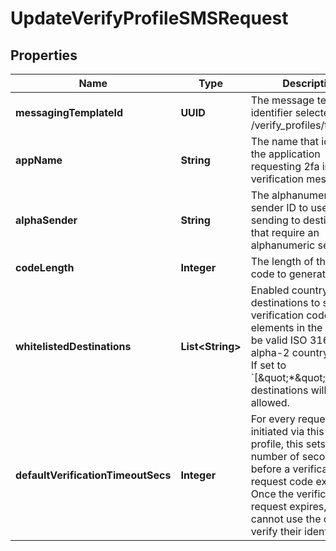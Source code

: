 

# UpdateVerifyProfileSMSRequest


## Properties

| Name | Type | Description | Notes |
|------------ | ------------- | ------------- | -------------|
|**messagingTemplateId** | **UUID** | The message template identifier selected from /verify_profiles/templates |  [optional] |
|**appName** | **String** | The name that identifies the application requesting 2fa in the verification message. |  [optional] |
|**alphaSender** | **String** | The alphanumeric sender ID to use when sending to destinations that require an alphanumeric sender ID. |  [optional] |
|**codeLength** | **Integer** | The length of the verify code to generate. |  [optional] |
|**whitelistedDestinations** | **List&lt;String&gt;** | Enabled country destinations to send verification codes. The elements in the list must be valid ISO 3166-1 alpha-2 country codes. If set to &#x60;[\&quot;*\&quot;]&#x60;, all destinations will be allowed. |  [optional] |
|**defaultVerificationTimeoutSecs** | **Integer** | For every request that is initiated via this Verify profile, this sets the number of seconds before a verification request code expires. Once the verification request expires, the user cannot use the code to verify their identity. |  [optional] |




